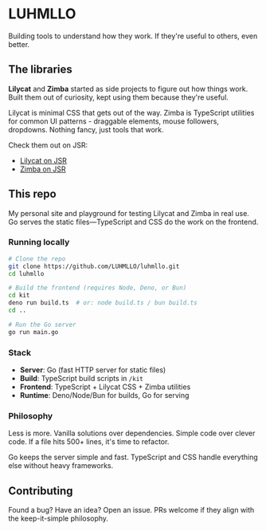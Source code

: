 # LUHMLLO

Building tools to understand how they work. If they're useful to others, even better.

## The libraries

**Lilycat** and **Zimba** started as side projects to figure out how things work. Built them out of curiosity, kept using them because they're useful.

Lilycat is minimal CSS that gets out of the way. Zimba is TypeScript utilities for common UI patterns - draggable elements, mouse followers, dropdowns. Nothing fancy, just tools that work.

Check them out on JSR:

- [Lilycat on JSR](https://jsr.io/@luhmllo/lilycat)
- [Zimba on JSR](https://jsr.io/@luhmllo/zimba)

## This repo

My personal site and playground for testing Lilycat and Zimba in real use. Go serves the static files—TypeScript and CSS do the work on the frontend.

### Running locally

```bash
# Clone the repo
git clone https://github.com/LUHMLLO/luhmllo.git
cd luhmllo

# Build the frontend (requires Node, Deno, or Bun)
cd kit
deno run build.ts  # or: node build.ts / bun build.ts
cd ..

# Run the Go server
go run main.go
```

### Stack

- **Server**: Go (fast HTTP server for static files)
- **Build**: TypeScript build scripts in `/kit`
- **Frontend**: TypeScript + Lilycat CSS + Zimba utilities
- **Runtime**: Deno/Node/Bun for builds, Go for serving

### Philosophy

Less is more. Vanilla solutions over dependencies. Simple code over clever code. If a file hits 500+ lines, it's time to refactor.

Go keeps the server simple and fast. TypeScript and CSS handle everything else without heavy frameworks.

## Contributing

Found a bug? Have an idea? Open an issue. PRs welcome if they align with the keep-it-simple philosophy.
